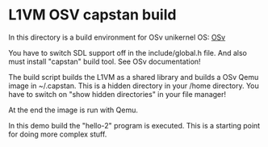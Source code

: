 L1VM OSV capstan build
======================
In this directory is a build environment for OSv unikernel OS:
[OSv](https://github.com/cloudius-systems/osv)

You have to switch SDL support off in the include/global.h file.
And also must install "capstan" build tool. See OSv documentation!

The build script builds the L1VM as a shared library and builds a OSv Qemu image
in ~/.capstan. This is a hidden directory in your /home directory.
You have to switch on "show hidden directories" in your file manager!

At the end the image is run with Qemu.

In this demo build the "hello-2" program is executed.
This is a starting point for doing more complex stuff.

